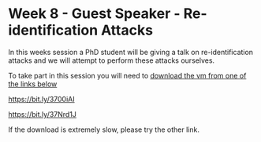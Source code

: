 # Week 8 - Guest Speaker - Re-identification Attacks

In this weeks session a PhD student will be giving a talk on re-identification attacks and we will attempt to perform these attacks ourselves.

To take part in this session you will need to <ins>download the vm from one of the links below</ins>

https://bit.ly/3700iAI

https://bit.ly/37Nrd1J

If the download is extremely slow, please try the other link.
